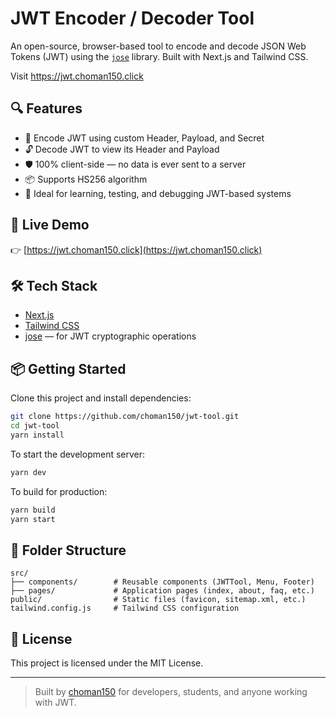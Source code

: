 # JWT Encoder / Decoder Tool

An open-source, browser-based tool to encode and decode JSON Web Tokens (JWT) using the [`jose`](https://github.com/panva/jose) library. Built with Next.js and Tailwind CSS.

Visit https://jwt.choman150.click

## 🔍 Features

-   🔐 Encode JWT using custom Header, Payload, and Secret
-   🔓 Decode JWT to view its Header and Payload
-   🛡️ 100% client-side — no data is ever sent to a server
-   📦 Supports HS256 algorithm
-   🧪 Ideal for learning, testing, and debugging JWT-based systems

## 🚀 Live Demo

👉 [https://jwt.choman150.click](https://jwt.choman150.click)

## 🛠️ Tech Stack

-   [Next.js](https://nextjs.org/)
-   [Tailwind CSS](https://tailwindcss.com/)
-   [jose](https://github.com/panva/jose) — for JWT cryptographic operations

## 📦 Getting Started

Clone this project and install dependencies:

```bash
git clone https://github.com/choman150/jwt-tool.git
cd jwt-tool
yarn install
```

To start the development server:

```bash
yarn dev
```

To build for production:

```bash
yarn build
yarn start
```

## 📁 Folder Structure

```
src/
├── components/        # Reusable components (JWTTool, Menu, Footer)
├── pages/             # Application pages (index, about, faq, etc.)
public/                # Static files (favicon, sitemap.xml, etc.)
tailwind.config.js     # Tailwind CSS configuration
```

## 📝 License

This project is licensed under the MIT License.

---

> Built by [choman150](https://choman150.click) for developers, students, and anyone working with JWT.
